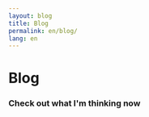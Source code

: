 ```yaml
---
layout: blog
title: Blog
permalink: en/blog/
lang: en
---
```


# Blog
### Check out what I'm thinking now

